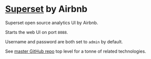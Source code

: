 [Superset](http://airbnb.io/projects/superset/) by Airbnb
=========================================================

Superset open source analytics UI by Airbnb.

Starts the web UI on port `8088`.

Username and password are both set to `admin` by default.

See [master GitHub repo](https://github.com/HariSekhon/Dockerfiles) top level for a tonne of related technologies.
